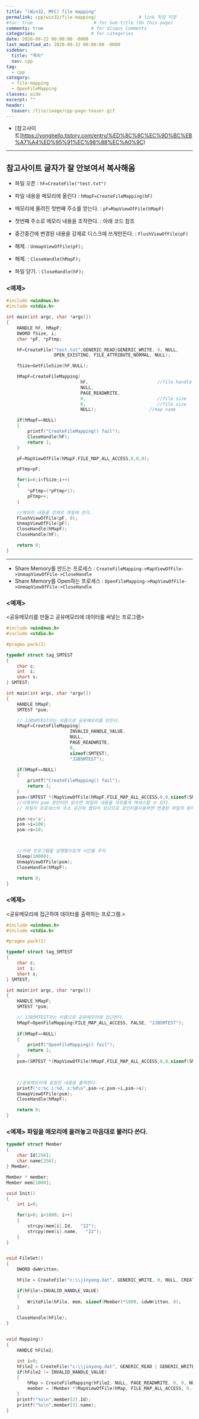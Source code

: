 ```yaml
---
title: "(Win32, MFC) file mapping"
permalink: cpp/win32/file-mapping/                # link 직접 지정
#toc: true                       # for Sub-title (On this page)
comments: true                  # for disqus Comments
categories:                     # for categories
date: 2020-09-22 00:00:00 -0000
last_modified_at: 2020-09-22 00:00:00 -0000
sidebar:
  title: "목차"
  nav: cpp
tag:
  - cpp
category:
  - file-mapping
  - OpenFileMapping
classes: wide
excerpt: ""
header:
  teaser: /file/image/cpp-page-teaser.gif
---
```


* [참고사이트]https://yonghello.tistory.com/entry/%ED%8C%8C%EC%9D%BC%EB%A7%A4%ED%95%91%EC%98%88%EC%A0%9C)

---

## 참고사이트 글자가 잘 안보여서 복사해옴

- 파일 오픈 : `hF=CreateFile("test.txt")`
- 파일 내용을 메모리에 올린다 : `hMapF=CreateFileMapping(hF)`
- 메모리에 올려진 첫번째 주소를 얻는다. : `pF=MapViewOfFile(hMapF)`
- 첫번째 주소로 메모리 내용을 조작한다. : 아래 코드 참조
- 중간중간에 변경된 내용을 강제로 디스크에 쓰게만든다. : `FlushViewOfFile(pF)`

- 해제. : `UnmapViewOfFile(pF);`
- 해제. : `CloseHandle(hMapF);`
- 파일 닫기. : `CloseHandle(hF);`

### <예제>

```cpp
#include <windows.h>
#include <stdio.h>

int main(int argc, char *argv[])
{
    HANDLE hF, hMapF;
    DWORD fSize, i;
    char *pF, *pFtmp;

    hF=CreateFile("test.txt",GENERIC_READ|GENERIC_WRITE, 0, NULL, 
                  OPEN_EXISTING, FILE_ATTRIBUTE_NORMAL, NULL);

    fSize=GetFileSize(hF,NULL);

    hMapF=CreateFileMapping(
                            hF,                          //file handle
                            NULL,
                            PAGE_READWRITE,
                            0,                           //file size
                            0,                           //file size
                            NULL);                    //map name

    if(hMapF==NULL)
    {
        printf("CreateFileMapping() fail");
        CloseHandle(hF);
        return 1;
    }

    pF=MapViewOfFile(hMapF,FILE_MAP_ALL_ACCESS,0,0,0);

    pFtmp=pF;

    for(i=0;i<fSize;i++)
    {
        *pFtmp=(*pFtmp+1);
        pFtmp++;
    }

    //메모리 내용을 강제로 파일에 쓴다.
    FlushViewOfFile(pF, 0);
    UnmapViewOfFile(pF);
    CloseHandle(hMapF);
    CloseHandle(hF);

    return 0;
}
```

---

- Share Memory를 만드는 프로세스 : `CreateFileMapping->MapViewOfFile->UnmapViewOfFile->CloseHandle`
- Share Memory를 Open하는 프로세스 : `OpenFileMapping->MapViewOfFile->UnmapViewOfFile->CloseHandle`

### <예제>

<공유메모리를 만들고 공유메모리에 데이터를 써넣는 프로그램>

```cpp
#include <windows.h>
#include <stdio.h>

#pragma pack(1)

typedef struct tag_SMTEST
{
    char c;
    int  i;
    short s;
} SMTEST;

int main(int argc, char *argv[])
{
    HANDLE hMapF;
    SMTEST *psm;

    // JJBSMTEST라는 이름으로 공유메모리를 만든다.
    hMapF=CreateFileMapping(
                        INVALID_HANDLE_VALUE,
                        NULL,
                        PAGE_READWRITE,
                        0,    
                        sizeof(SMTEST),    
                        "JJBSMTEST");

    if(hMapF==NULL)
    {
        printf("CreateFileMapping() fail");
        return 1;
    }
    psm=(SMTEST *)MapViewOfFile(hMapF,FILE_MAP_ALL_ACCESS,0,0,sizeof(SMTEST));
    //이후부터 psm 포인터만 읽으면 파일의 내용을 자유롭게 액세스할 수 있다. 
    // 파일이 프로세스의 주소 공간에 맵되어 있으므로 포인터를사용하면 연결된 파일의 원하는 부분을 읽을 수 있다.

    psm->c='a';
    psm->i=100;
    psm->s=10;



    //아래 프로그램을 실행할수있게 시간을 주자
    Sleep(10000);
    UnmapViewOfFile(psm);
    CloseHandle(hMapF);

    return 0;
}
```

### <예제>

<공유메모리에 접근하여 데이터를 출력하는 프로그램.>

```cpp
#include <windows.h>
#include <stdio.h>

#pragma pack(1)

typedef struct tag_SMTEST
{
    char c;
    int  i;
    short s;
} SMTEST;

int main(int argc, char *argv[])
{
    HANDLE hMapF;
    SMTEST *psm;

    // JJBSMTEST라는 이름으로 공유메모리에 접근한다.
    hMapF=OpenFileMapping(FILE_MAP_ALL_ACCESS, FALSE, "JJBSMTEST");
 
    if(hMapF==NULL)
    {
        printf("OpenFileMapping() fail");
        return 1;
    }
    psm=(SMTEST *)MapViewOfFile(hMapF,FILE_MAP_ALL_ACCESS,0,0,sizeof(SMTEST));

 

    //공유메모리에 설정된 내용을 출력한다.
    printf("c:%c i:%d, s:%d\n",psm->c,psm->i,psm->s);
    UnmapViewOfFile(psm);
    CloseHandle(hMapF);

    return 0;
}
```

### <예제> 파일을 메모리에 올려놓고 마음대로 불러다 쓴다.

```cpp
typedef struct Member
{
    char Id[256];
    char name[256]; 
} Member;

Member * member;
Member mem[1000];

void Init()
{
    int i=0;

    for(i=0; i<1000; i++)
    {
        strcpy(mem[i].Id,   "22");
        strcpy(mem[i].name,   "22");
    }
}


void FileSet()
{
    DWORD dwWritten;

    hFile = CreateFile("c:\\jinyong.dat", GENERIC_WRITE, 0, NULL, CREATE_NEW, FILE_ATTRIBUTE_NORMAL, NULL);

    if(hFile!=INVALID_HANDLE_VALUE)
    {
        WriteFile(hFile, mem, sizeof(Member)*1000, &dwWritten, 0);
    }

    CloseHandle(hFile);
}


void Mapping()
{
    HANDLE hFile2;

    int i=0;
    hFile2 = CreateFile("c:\\jinyong.dat", GENERIC_READ | GENERIC_WRITE, 0, NULL, OPEN_EXISTING, 0, 0);
    if(hFile2 != INVALID_HANDLE_VALUE)
    {
        hMap = CreateFileMapping(hFile2, NULL, PAGE_READWRITE, 0, 0, NULL);
        member = (Member *)MapViewOfFile(hMap, FILE_MAP_ALL_ACCESS, 0, 0, 0);
    }
    printf("%s\n",member[2].Id);
    printf("%s\n",member[3].name);
}
```